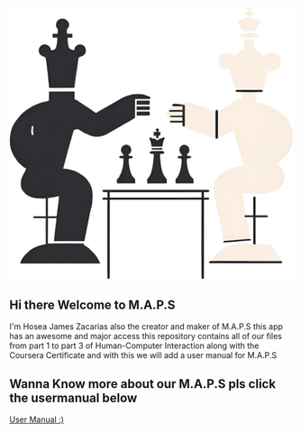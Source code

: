 ![app logo](./assets/Big3-1Logo(Transparent).png)

## Hi there Welcome to M.A.P.S

I'm Hosea James Zacarias also the creator and maker of M.A.P.S this app has an awesome and major access this repository contains all of our files from part 1 to part 3 of Human-Computer Interaction along with the Coursera Certificate and with this we will add a user manual for M.A.P.S


## Wanna Know more about our M.A.P.S pls click the usermanual below

[User Manual :)](USER_MANUAL)
